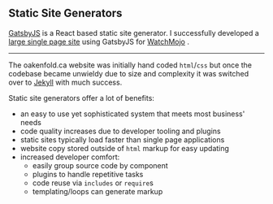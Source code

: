 ## Static Site Generators

[GatsbyJS](//www.gatsbyjs.org) is a React based static site generator. I successfully developed a [large single page site](//watchmojo.com/advertise) using GatsbyJS for [WatchMojo](//watchmojo.com) .

<hr class="hr-spacer" />

The oakenfold.ca website was initially hand coded `html`/`css` but once the codebase became unwieldy due to size and complexity it was switched over to [Jekyll](//jekyllrb.com/) with much success.

Static site generators offer a lot of benefits:
- an easy to use yet sophisticated system that meets most business' needs
- code quality increases due to developer tooling and plugins
- static sites typically load faster than single page applications
- website copy stored outside of `html` markup for easy updating
- increased developer comfort:
    - easily group source code by component
    - plugins to handle repetitive tasks
    - code reuse via `includes` or `require`s
    - templating/loops can generate markup
